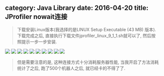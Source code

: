 category: Java Library
date: 2016-04-20
title: JProfiler nowait连接
---
> 下载安装Linux版本(我选择的是LINUX Setup Executable (43 MB) 版本). 下载完成之后, 直接执行下载文件jprofiler_linux_9_1_1.sh就可以了, 然后按照提示一步一步安装.

![](https://raw.githubusercontent.com/yu66/blog-website/images/jprofiler/nowait/jprofiler1.png)
![](https://raw.githubusercontent.com/yu66/blog-website/images/jprofiler/nowait/jprofiler2.png)
![](https://raw.githubusercontent.com/yu66/blog-website/images/jprofiler/nowait/jprofiler3.png)
![](https://raw.githubusercontent.com/yu66/blog-website/images/jprofiler/nowait/jprofiler4.png)
![](https://raw.githubusercontent.com/yu66/blog-website/images/jprofiler/nowait/jprofiler5.png)
![](https://raw.githubusercontent.com/yu66/blog-website/images/jprofiler/nowait/jprofiler6.png)
![](https://raw.githubusercontent.com/yu66/blog-website/images/jprofiler/nowait/jprofiler7.png)
![](https://raw.githubusercontent.com/yu66/blog-website/images/jprofiler/nowait/jprofiler8.png)
![](https://raw.githubusercontent.com/yu66/blog-website/images/jprofiler/nowait/jprofiler9.png)
![](https://raw.githubusercontent.com/yu66/blog-website/images/jprofiler/nowait/jprofiler10.png)

> 但是需要注意的是, 这种连接方式十分消耗服务器性能, 当我开启了方法消耗统计了之后, 跑了500个机器人之后, 就已经卡的不得了了.